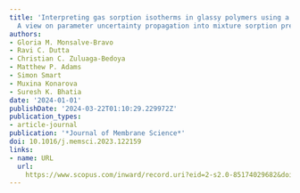 ```yaml
---
title: 'Interpreting gas sorption isotherms in glassy polymers using a Bayesian framework:
  A view on parameter uncertainty propagation into mixture sorption predictions'
authors:
- Gloria M. Monsalve-Bravo
- Ravi C. Dutta
- Christian C. Zuluaga-Bedoya
- Matthew P. Adams
- Simon Smart
- Muxina Konarova
- Suresh K. Bhatia
date: '2024-01-01'
publishDate: '2024-03-22T01:10:29.229972Z'
publication_types:
- article-journal
publication: '*Journal of Membrane Science*'
doi: 10.1016/j.memsci.2023.122159
links:
- name: URL
  url: 
    https://www.scopus.com/inward/record.uri?eid=2-s2.0-85174029682&doi=10.1016%2fj.memsci.2023.122159&partnerID=40&md5=8c481c53b2dd0b78fdfbea26988aa536
---
```

